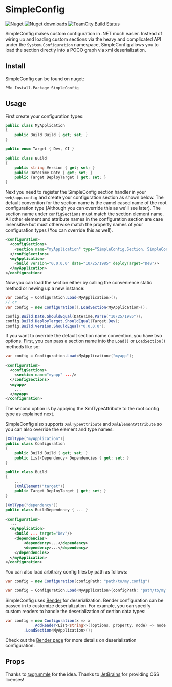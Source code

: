 SimpleConfig
=============

[![Nuget](http://img.shields.io/nuget/v/SimpleConfig.svg?style=flat)](http://www.nuget.org/packages/SimpleConfig/) [![Nuget downloads](http://img.shields.io/nuget/dt/SimpleConfig.svg?style=flat)](http://www.nuget.org/packages/SimpleConfig/) [![TeamCity Build Status](https://img.shields.io/teamcity/http/build.mikeobrien.net/s/simpleconfig.svg?style=flat)](http://build.mikeobrien.net/viewType.html?buildTypeId=simpleconfig&guest=1)

SimpleConfig makes custom configuration in .NET much easier. Instead of wiring up and loading custom sections via the heavy and complicated API under the `System.Configuration` namespace, SimpleConfig allows you to load the section directly into a POCO graph via xml deserialization.

Install
------------

SimpleConfig can be found on nuget:

    PM> Install-Package SimpleConfig

Usage
------------

First create your configuration types:

```csharp
public class MyApplication
{
    public Build Build { get; set; }
}

public enum Target { Dev, CI }

public class Build
{
    public string Version { get; set; }
    public DateTime Date { get; set; }
    public Target DeployTarget { get; set; }
}
```

Next you need to register the SimpleConfig section handler in your `web/app.config` and create your configuration section as shown below. The default convention for the section name is the camel cased name of the root configuration type (Although you can override this as we'll see later). The section name under `configSections` must match the section element name. All other element and attribute names in the configuration section are case insensitive but must otherwise match the property names of your configuration types (You can override this as well).

```xml
<configuration>
  <configSections>
    <section name="myApplication" type="SimpleConfig.Section, SimpleConfig"/>
  </configSections>
  <myApplication>
    <build version="0.0.0.0" date="10/25/1985" deployTarget="Dev"/>
  </myApplication>
</configuration>
```

Now you can load the section either by calling the convenience static method or newing up a new instance:

```csharp
var config = Configuration.Load<MyApplication>();
// or
var config = new Configuration().LoadSection<MyApplication>();

config.Build.Date.ShouldEqual(DateTime.Parse("10/25/1985"));
config.Build.DeployTarget.ShouldEqual(Target.Dev);
config.Build.Version.ShouldEqual("0.0.0.0");
```

If you want to override the default section name convention, you have two options. First, you can pass a section name into the `Load()` or `LoadSection()` methods like so:

```csharp
var config = Configuration.Load<MyApplication>("myapp");
```

```xml
<configuration>
  <configSections>
    <section name="myapp" .../>
  </configSections>
  <myapp>
    ...
  </myapp>
</configuration>
```

The second option is by applying the XmlTypeAttribute to the root config type as explained next.

SimpleConfig also supports `XmlTypeAttribute` and `XmlElementAttribute` so you can also override the element and type names:

```csharp
[XmlType("myApplication")]
public class Configuration
{
    public Build Build { get; set; }
    public List<Dependency> Dependencies { get; set; }
}

public class Build
{
    ...
    [XmlElement("target")]
    public Target DeployTarget { get; set; }
}

[XmlType("dependency")]
public class BuildDependency { ... }
```

```xml
<configuration>
  ...
  <myApplication>
    <build ... target="Dev"/>
    <dependencies>
        <dependency>...</dependency>
        <dependency>...</dependency>
    </dependencies>
  </myApplication>
</configuration>
```

You can also load arbitrary config files by path as follows:

```csharp
var config = new Configuration(configPath: "path/to/my.config")

var config = Configuration.Load<MyApplication>(configPath: "path/to/my.config");
```

SimpleConfig uses [Bender](/mikeobrien/Bender) for deserialization. Bender configuration can be passed in to customize deserialization. For example, you can specify custom readers to handle the deserialization of certian data types:

```csharp
var config = new Configuration(x => x
            .AddReader<List<string>>((options, property, node) => node.Value.Split(',').ToList()))
        .LoadSection<MyApplication>();
```

Check out the [Bender page](/mikeobrien/Bender) for more details on deserialization configuration.

Props
------------

Thanks to [@grummle](/grummle) for the idea. Thanks to [JetBrains](http://www.jetbrains.com/) for providing OSS licenses! 
